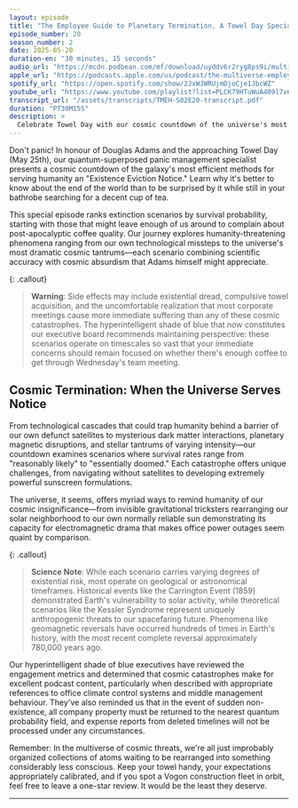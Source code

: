 ```yaml
---
layout: episode
title: "The Employee Guide to Planetary Termination, A Towel Day Special"
episode_number: 20
season_number: 2
date: 2025-05-20
duration-en: "30 minutes, 15 seconds"
audio_url: "https://mcdn.podbean.com/mf/download/uyddv6r2ryg8ps9i/multiverse-employee-handbook-s02e20-employee-guide-planetary-termination.mp3"
apple_url: "https://podcasts.apple.com/us/podcast/the-multiverse-employee-handbook/id1764134739"
spotify_url: "https://open.spotify.com/show/2JxWJWRUjmDjoCje1JbcWZ"
youtube_url: "https://www.youtube.com/playlist?list=PLCK79HTuWuA409l7x6iRN_icn0xZFzamp"
transcript_url: "/assets/transcripts/TMEH-S02E20-transcript.pdf"
duration: "PT30M15S"
description: >
  Celebrate Towel Day with our cosmic countdown of the universe's most efficient methods for planetary termination, ranked by survival probability. From satellite debris cascades to solar catastrophes, learn why it's better to know about the end of the world than to be surprised by it while still in your bathrobe.
---
```


Don't panic! In honour of Douglas Adams and the approaching Towel Day (May 25th), our quantum-superposed panic management specialist presents a cosmic countdown of the galaxy's most efficient methods for serving humanity an "Existence Eviction Notice." Learn why it's better to know about the end of the world than to be surprised by it while still in your bathrobe searching for a decent cup of tea.

This special episode ranks extinction scenarios by survival probability, starting with those that might leave enough of us around to complain about post-apocalyptic coffee quality. Our journey explores humanity-threatening phenomena ranging from our own technological missteps to the universe's most dramatic cosmic tantrums—each scenario combining scientific accuracy with cosmic absurdism that Adams himself might appreciate.

{: .callout}
> **Warning**: Side effects may include existential dread, compulsive towel acquisition, and the uncomfortable realization that most corporate meetings cause more immediate suffering than any of these cosmic catastrophes. The hyperintelligent shade of blue that now constitutes our executive board recommends maintaining perspective: these scenarios operate on timescales so vast that your immediate concerns should remain focused on whether there's enough coffee to get through Wednesday's team meeting.

## Cosmic Termination: When the Universe Serves Notice

From technological cascades that could trap humanity behind a barrier of our own defunct satellites to mysterious dark matter interactions, planetary magnetic disruptions, and stellar tantrums of varying intensity—our countdown examines scenarios where survival rates range from "reasonably likely" to "essentially doomed." Each catastrophe offers unique challenges, from navigating without satellites to developing extremely powerful sunscreen formulations.

The universe, it seems, offers myriad ways to remind humanity of our cosmic insignificance—from invisible gravitational tricksters rearranging our solar neighborhood to our own normally reliable sun demonstrating its capacity for electromagnetic drama that makes office power outages seem quaint by comparison.

{: .callout}
> **Science Note**: While each scenario carries varying degrees of existential risk, most operate on geological or astronomical timeframes. Historical events like the Carrington Event (1859) demonstrated Earth's vulnerability to solar activity, while theoretical scenarios like the Kessler Syndrome represent uniquely anthropogenic threats to our spacefaring future. Phenomena like geomagnetic reversals have occurred hundreds of times in Earth's history, with the most recent complete reversal approximately 780,000 years ago.

Our hyperintelligent shade of blue executives have reviewed the engagement metrics and determined that cosmic catastrophes make for excellent podcast content, particularly when described with appropriate references to office climate control systems and middle management behaviour. They've also reminded us that in the event of sudden non-existence, all company property must be returned to the nearest quantum probability field, and expense reports from deleted timelines will not be processed under any circumstances.

Remember: In the multiverse of cosmic threats, we're all just improbably organized collections of atoms waiting to be rearranged into something considerably less conscious. Keep your towel handy, your expectations appropriately calibrated, and if you spot a Vogon construction fleet in orbit, feel free to leave a one-star review. It would be the least they deserve.

---
